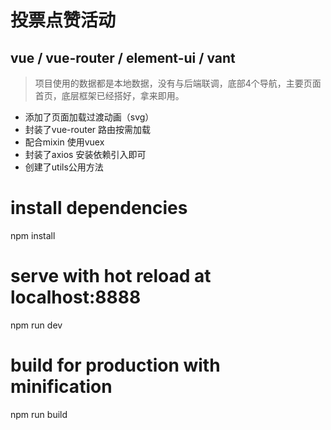 # 投票点赞活动 #

## vue / vue-router / element-ui / vant ##

> 项目使用的数据都是本地数据，没有与后端联调，底部4个导航，主要页面首页，底层框架已经搭好，拿来即用。


- 添加了页面加载过渡动画（svg）
- 封装了vue-router 路由按需加载
- 配合mixin 使用vuex
- 封装了axios 安装依赖引入即可
- 创建了utils公用方法



# install dependencies
npm install

# serve with hot reload at localhost:8888
npm run dev

# build for production with minification
npm run build